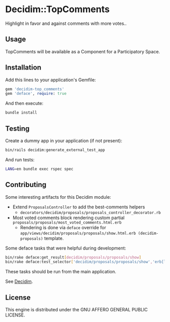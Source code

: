 # Decidim::TopComments

Highlight in favor and against comments with more votes..

## Usage

TopComments will be available as a Component for a Participatory
Space.

## Installation

Add this lines to your application's Gemfile:

```ruby
gem 'decidim-top_comments'
gem 'deface', require: true
```

And then execute:

```bash
bundle install
```

## Testing

Create a dummy app in your application (if not present):

```bash
bin/rails decidim:generate_external_test_app
```

And run tests:

```bash
LANG=en bundle exec rspec spec
```

## Contributing

Some interesting artifacts for this Decidim module:

* Extend `ProposalsController` to add the best-comments helpers
  * `decorators/decidim/proposals/proposals_controller_decorator.rb`
* Most voted comments block rendering custom partial `proposals/proposals/most_voted_comments.html.erb`
  * Rendering is done via `deface` override for `app/views/decidim/proposals/proposals/show.html.erb (decidim-proposals)` template.

Some deface tasks that were helpful during development:

```bash
bin/rake deface:get_result[decidim/proposals/proposals/show]
bin/rake deface:test_selector['decidim/proposals/proposals/show','erb[loud]:root:last-child']
```

These tasks should be run from the main application.

See [Decidim](https://github.com/decidim/decidim).

## License

This engine is distributed under the GNU AFFERO GENERAL PUBLIC LICENSE.
